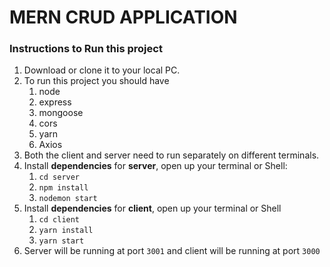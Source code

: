 # MERN CRUD APPLICATION

### Instructions to Run this project

1. Download or clone it to your local PC.
2. To run this project you should have
   1. node
   2. express 
   3. mongoose
   4. cors
   5. yarn 
   6. Axios
4. Both the client and server need to run separately on different terminals. 
5. Install <b>dependencies</b> for **server**, open up your terminal or Shell: 
   1. `cd server`
   2. `npm install`
   3. `nodemon start`
6. Install <b>dependencies</b> for __client__, open up your terminal or Shell
   1. `cd client`
   2. `yarn install`
   3. `yarn start`
7. Server will be running at port `3001` and client will be running at port `3000`
